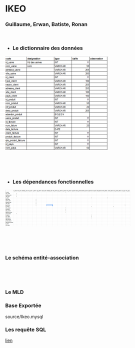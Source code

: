 # IKEO 
### Guillaume, Erwan, Batiste, Ronan

</br>

* ### Le dictionnaire des données

<img src="Images/dict-donne.png">

</br></br></br>

* ### Les dépendances fonctionnelles

<img src="Images/dependance.png">

</br></br></br>

### Le schéma entité-association

</br></br></br>

### Le MLD


### Base Exportée
<p>source/Ikeo.mysql</a>



### Les requête SQL
<a href="source/mysql/cmd_mysql.md">lien</a>